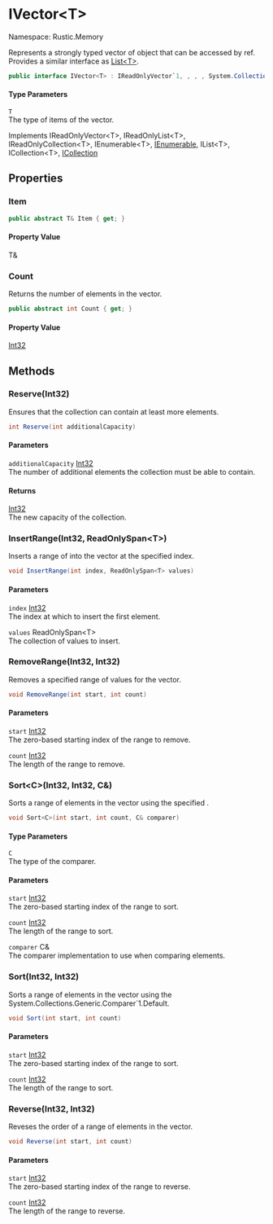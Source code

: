 # IVector&lt;T&gt;

Namespace: Rustic.Memory

Represents a strongly typed vector of object that can be accessed by ref. Provides a similar interface as [List&lt;T&gt;](https://docs.microsoft.com/en-us/dotnet/api/system.collections.generic.list-1).

```csharp
public interface IVector<T> : IReadOnlyVector`1, , , , System.Collections.IEnumerable, , , System.Collections.ICollection
```

#### Type Parameters

`T`<br>
The type of items of the vector.

Implements IReadOnlyVector&lt;T&gt;, IReadOnlyList&lt;T&gt;, IReadOnlyCollection&lt;T&gt;, IEnumerable&lt;T&gt;, [IEnumerable](https://docs.microsoft.com/en-us/dotnet/api/system.collections.ienumerable), IList&lt;T&gt;, ICollection&lt;T&gt;, [ICollection](https://docs.microsoft.com/en-us/dotnet/api/system.collections.icollection)

## Properties

### **Item**



```csharp
public abstract T& Item { get; }
```

#### Property Value

T&<br>

### **Count**

Returns the number of elements in the vector.

```csharp
public abstract int Count { get; }
```

#### Property Value

[Int32](https://docs.microsoft.com/en-us/dotnet/api/system.int32)<br>

## Methods

### **Reserve(Int32)**

Ensures that the collection can contain at least  more elements.

```csharp
int Reserve(int additionalCapacity)
```

#### Parameters

`additionalCapacity` [Int32](https://docs.microsoft.com/en-us/dotnet/api/system.int32)<br>
The number of additional elements the collection must be able to contain.

#### Returns

[Int32](https://docs.microsoft.com/en-us/dotnet/api/system.int32)<br>
The new capacity of the collection.

### **InsertRange(Int32, ReadOnlySpan&lt;T&gt;)**

Inserts a range of  into the vector at the specified index.

```csharp
void InsertRange(int index, ReadOnlySpan<T> values)
```

#### Parameters

`index` [Int32](https://docs.microsoft.com/en-us/dotnet/api/system.int32)<br>
The index at which to insert the first element.

`values` ReadOnlySpan&lt;T&gt;<br>
The collection of values to insert.

### **RemoveRange(Int32, Int32)**

Removes a specified range of values for the vector.

```csharp
void RemoveRange(int start, int count)
```

#### Parameters

`start` [Int32](https://docs.microsoft.com/en-us/dotnet/api/system.int32)<br>
The zero-based starting index of the range to remove.

`count` [Int32](https://docs.microsoft.com/en-us/dotnet/api/system.int32)<br>
The length of the range to remove.

### **Sort&lt;C&gt;(Int32, Int32, C&)**

Sorts a range of elements in the vector using the specified .

```csharp
void Sort<C>(int start, int count, C& comparer)
```

#### Type Parameters

`C`<br>
The type of the comparer.

#### Parameters

`start` [Int32](https://docs.microsoft.com/en-us/dotnet/api/system.int32)<br>
The zero-based starting index of the range to sort.

`count` [Int32](https://docs.microsoft.com/en-us/dotnet/api/system.int32)<br>
The length of the range to sort.

`comparer` C&<br>
The comparer implementation to use when comparing elements.

### **Sort(Int32, Int32)**

Sorts a range of elements in the vector using the System.Collections.Generic.Comparer`1.Default.

```csharp
void Sort(int start, int count)
```

#### Parameters

`start` [Int32](https://docs.microsoft.com/en-us/dotnet/api/system.int32)<br>
The zero-based starting index of the range to sort.

`count` [Int32](https://docs.microsoft.com/en-us/dotnet/api/system.int32)<br>
The length of the range to sort.

### **Reverse(Int32, Int32)**

Reveses the order of a range of elements in the vector.

```csharp
void Reverse(int start, int count)
```

#### Parameters

`start` [Int32](https://docs.microsoft.com/en-us/dotnet/api/system.int32)<br>
The zero-based starting index of the range to reverse.

`count` [Int32](https://docs.microsoft.com/en-us/dotnet/api/system.int32)<br>
The length of the range to reverse.
